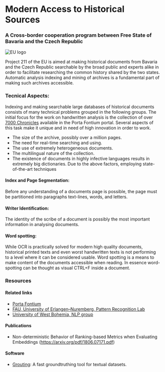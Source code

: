 # Modern Access to Historical Sources
### A Cross-border cooperation program between Free State of Bavaria and the Czech Republic


![EU logo](https://anguelos.github.io/czeck_bavaria/eu_czeck_bavaria_logo.png "")

Project 211 of the EU is aimed at making historical documents from Bavaria and the Czech Republic searchable by the broad public and experts alike in order to facilitate researching the common history shared by the two states.
Automatic analysis indexing and mining of archives is a fundamental part of making such archives accessible.

### Tecnical Aspects:
Indexing and making searchable large databases of historical documents consists of many technical problems grouped in the following groups.
The initial focus for the work on handwritten analysis is the collection of over
[7000 Chronicles](http://www.portafontium.eu/contents/chronicle/) available in the Porta Fontium portal.
Several aspects of this task make it unique and in need of high innovation in order to work.
* The size of the archive, possibly over a million pages.
* The need for real-time searching and using.
* The use of extremely heterogeneous documents.
* The multilingual nature of the collection.
* The existence of documents in highly infective languages results in extremely big dictionaries.
Due to the above factors, employing state-of-the-art techniques     

#### Index and Page Segmentation:
Before any understanding of a documents page is possible, the page must be partitioned into paragraphs text-lines, words, and letters. 

#### Writer Identification:
The identity of the scribe of a document is possibly the most important information in analysing documents.  

#### Word spotting:
While OCR is practically solved for modern high quality documents, historical printed texts and even worst handwritten texts is not performing to a level where it can be considered usable.
Word spotting is a means to make content of the documents accessible when reading.
In essence word-spotting can be thought as visual CTRL+F inside a document.

 
### Resources

#### Related links
* [Porta Fontium](http://www.portafontium.eu/?language=en)
* [FAU, University of Erlangen–Nuremberg, Pattern Recognition Lab](https://www5.cs.fau.de/)
* [University of West Bohemia, NLP group](http://nlp.kiv.zcu.cz/researchers)

#### Publications
* Non-deterministic Behavior of Ranking-based
Metrics when Evaluating Embeddings (https://arxiv.org/pdf/1806.07171.pdf)

#### Software
* [Grouting](https://github.com/anguelos/czeck_bavaria): A fast groundtruthing tool for textual datasets.
